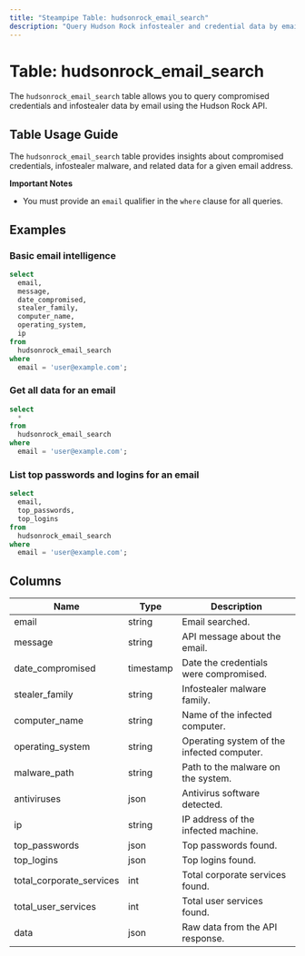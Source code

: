 ```yaml
---
title: "Steampipe Table: hudsonrock_email_search"
description: "Query Hudson Rock infostealer and credential data by email with SQL."
---
```


# Table: hudsonrock_email_search

The `hudsonrock_email_search` table allows you to query compromised credentials and infostealer data by email using the Hudson Rock API.

## Table Usage Guide

The `hudsonrock_email_search` table provides insights about compromised credentials, infostealer malware, and related data for a given email address.

**Important Notes**
- You must provide an `email` qualifier in the `where` clause for all queries.

## Examples

### Basic email intelligence

```sql
select
  email,
  message,
  date_compromised,
  stealer_family,
  computer_name,
  operating_system,
  ip
from
  hudsonrock_email_search
where
  email = 'user@example.com';
```

### Get all data for an email

```sql
select
  *
from
  hudsonrock_email_search
where
  email = 'user@example.com';
```

### List top passwords and logins for an email

```sql
select
  email,
  top_passwords,
  top_logins
from
  hudsonrock_email_search
where
  email = 'user@example.com';
```

## Columns

| Name                    | Type    | Description                                      |
|-------------------------|---------|--------------------------------------------------|
| email                   | string  | Email searched.                                  |
| message                 | string  | API message about the email.                     |
| date_compromised        | timestamp | Date the credentials were compromised.           |
| stealer_family          | string  | Infostealer malware family.                      |
| computer_name           | string  | Name of the infected computer.                   |
| operating_system        | string  | Operating system of the infected computer.       |
| malware_path            | string  | Path to the malware on the system.               |
| antiviruses             | json    | Antivirus software detected.                     |
| ip                      | string  | IP address of the infected machine.              |
| top_passwords           | json    | Top passwords found.                             |
| top_logins              | json    | Top logins found.                                |
| total_corporate_services| int     | Total corporate services found.                  |
| total_user_services     | int     | Total user services found.                       |
| data                    | json    | Raw data from the API response.                  |

